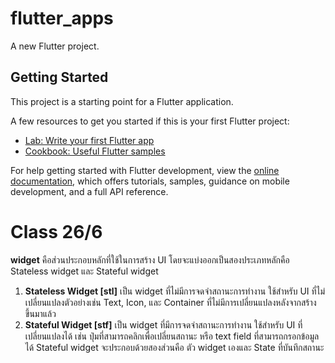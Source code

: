 <!-- @format -->

# flutter_apps

A new Flutter project.

## Getting Started

This project is a starting point for a Flutter application.

A few resources to get you started if this is your first Flutter project:

- [Lab: Write your first Flutter app](https://docs.flutter.dev/get-started/codelab)
- [Cookbook: Useful Flutter samples](https://docs.flutter.dev/cookbook)

For help getting started with Flutter development, view the
[online documentation](https://docs.flutter.dev/), which offers tutorials,
samples, guidance on mobile development, and a full API reference.

# Class 26/6

**widget** คือส่วนประกอบหลักที่ใช้ในการสร้าง UI โดยจะแบ่งออกเป็นสองประเภทหลักคือ Stateless widget และ Stateful widget

1. **Stateless Widget [stl]** เป็น widget ที่ไม่มีการจดจำสถานะการทำงาน ใช้สำหรับ UI ที่ไม่เปลี่ยนแปลงตัวอย่างเช่น Text, Icon, และ Container ที่ไม่มีการเปลี่ยนแปลงหลังจากสร้างขึ้นมาแล้ว
2. **Stateful Widget [stf]** เป็น widget ที่มีการจดจำสถานะการทำงาน ใช้สำหรับ UI ที่เปลี่ยนแปลงได้ เช่น ปุ่มที่สามารถคลิกเพื่อเปลี่ยนสถานะ หรือ text field ที่สามารถกรอกข้อมูลได้ Stateful widget จะประกอบด้วยสองส่วนคือ ตัว widget เองและ State ที่บันทึกสถานะ
